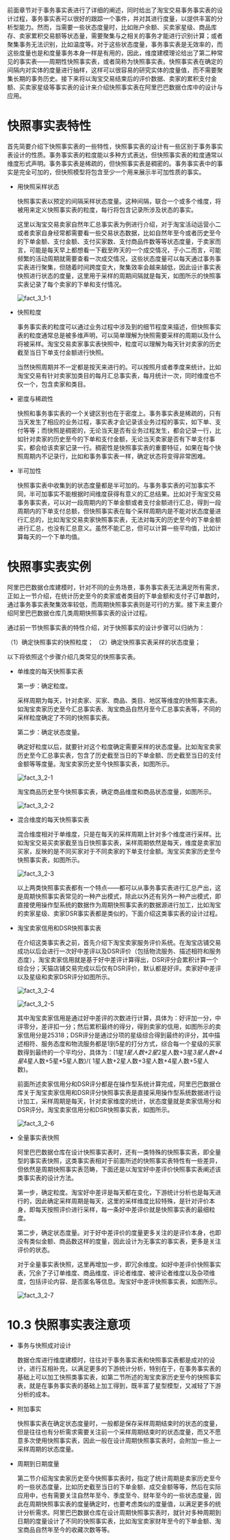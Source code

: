 前面章节对于事务事实表进行了详细的阐述，同时给出了淘宝交易事务事实表的设计过程，事务事实表可以很好的跟踪一个事件，并对其进行度量，以提供丰富的分析型能力。然而，当需要一些状态度量时，比如账户余额、买卖家星级、商品库存、卖家累积交易额等状态量，需要聚集与之相关的事务才能进行识别计算；或者聚集事务无法识别，比如温度等。对于这些状态度量，事务事实表是无效率的，而这些度量也是和度量事务本身一样是有用的，因此，维度建模理论给出了第二种常见的事实表——周期性快照事实表，或者简称为快照事实表。快照事实表在确定的间隔内对实体的度量进行抽样，这样可以很容易的研究实体的度量值，而不需要聚集长期的事务历史。接下来将以淘宝交易结束后的评价数据、卖家的累积支付金额、买卖家星级等事实表的设计来介绍快照事实表在阿里巴巴数据仓库中的设计与应用。

# 快照事实表特性

首先简要介绍下快照事实表的一些特性，快照事实表的设计有一些区别于事务事实表设计的性质。事务事实表的粒度能以多种方式表达，但快照事实表的粒度通常以维度形式声明。事务事实表是稀疏的，但快照事实表是稠密的。事务事实表中的事实是完全可加的，但快照模型将包含至少一个用来展示半可加性质的事实。

- 用快照采样状态

  快照事实表以预定的间隔采样状态度量。这种间隔，联合一个或多个维度，将被用来定义快照事实表的粒度，每行将包含记录所涉及状态的事实。

  这里以淘宝交易卖家自然年汇总事实表为例进行介绍，对于淘宝活动运营小二或者卖家自身经常都需要看一些交易状态数据，比如自然年至今或者历史至今的下单金额、支付金额、支付买家数、支付商品件数等等状态度量，于卖家而言，可能是每天早上都想看一下截至昨天的一个成交情况，于小二而言，可能频繁的活动周期就需要查看一次成交情况，这些状态度量可以每天通过事务事实表进行聚集，但随着时间跨度变大，聚集效率会越来越低，因此设计事实表快照进行状态的度量，这里用于采样的周期间隔就是每天，如图所示的快照事实表记录了每个卖家的下单和支付情况。

  ![fact_3_1-1](http://aligitlab.oss-cn-hangzhou-zmf.aliyuncs.com/uploads/yongwei.wangyw/model/16896c53a4093c53c1b92cb1c85fbf73/fact_3_1-1.png)

  

- 快照粒度

  事务事实表的粒度可以通过业务过程中涉及到的细节程度来描述，但快照事实表的粒度通常总是被多维声明，可以简单理解为快照需要采样的周期以及什么将被采样。淘宝交易卖家事实表快照中，粒度可以理解为每天针对卖家的历史截至当日下单支付金额进行快照。

  当然快照周期并不一定都是按天来进行的。可以按照月或者季度来统计。比如淘宝交易有针对卖家加类目的每月汇总事实表，每月统计一次，同时维度也不仅一个，包含卖家和类目。

  

- 密度与稀疏性

  快照和事务事实表的一个关键区别也在于密度上。事务事实表是稀疏的，只有当天发生了相应的业务过程，事实表才会记录该业务过程的事实，如下单、支付等等；而快照是稠密的，无论当天是否有业务过程发生，都会记录一行，比如针对卖家的历史至今的下单和支付金额，无论当天卖家是否有下单支付事实，都会给该卖家记录一行。稠密性是快照事实表的重要特征，如果在每个快照周期内不记录行，比如和事务事实表一样，确定状态将变得非常困难。

  

- 半可加性

  快照事实表中收集到的状态度量都是半可加的。与事务事实表的可加事实不同，半可加事实不能根据时间维度获得有意义的汇总结果。比如对于淘宝交易事务事实表，可以对一段周期内的下单金额或者支付金额进行汇总，得到一段周期内的下单支付总额，但快照事实表在每个采样周期内是不能对状态度量进行汇总的，比如淘宝交易卖家快照事实表，无法对每天的历史至今的下单金额进行汇总，也没有汇总意义。虽然不能汇总，但可以计算一些平均值，比如计算每天的一个下单均值。

# 快照事实表实例

阿里巴巴数据仓库建模时，针对不同的业务场景，事务事实表无法满足所有需求，正如上一节介绍，在统计历史至今的卖家或者类目的下单金额和支付子订单数时，通过事务事实表聚集效率较低，而周期快照事实表则是可行的方案。接下来主要介绍阿里巴巴数据仓库几类周期快照事实表的设计过程。

通过前一节快照事实表的特性介绍，对于快照事实的设计步骤可以归纳为：

（1）确定快照事实的快照粒度；
（2）确定快照事实表采样的状态度量；

以下将依照这个步骤介绍几类常见的快照事实表。

- 单维度的每天快照事实表

  第一步：确定粒度。

  采样周期为每天，针对卖家、买家、商品、类目、地区等维度的快照事实表。如淘宝卖家历史至今汇总事实表、淘宝商品自然月至今汇总事实表等，不同的采样粒度确定了不同的快照事实表。

  第二步：确定状态度量。

  确定好粒度以后，就要针对这个粒度确定需要采样的状态度量。比如淘宝卖家历史至今汇总事实表，包含了历史截至当日的下单金额、历史截至当日的支付金额等等度量。淘宝卖家历史至今快照事实表，如图所示。

  ![fact_3_2-1](http://aligitlab.oss-cn-hangzhou-zmf.aliyuncs.com/uploads/yongwei.wangyw/model/b1e98e30dd352b85524c518c76f3c548/fact_3_2-1.png)

  淘宝商品历史至今快照事实表，确定商品维度和商品状态度量，如图所示。

  ![fact_3_2-2](http://aligitlab.oss-cn-hangzhou-zmf.aliyuncs.com/uploads/yongwei.wangyw/model/35a65338286900ca7df79f138e507da3/fact_3_2-2.png)

  

- 混合维度的每天快照事实表

  混合维度相对于单维度，只是在每天的采样周期上针对多个维度进行采样。比如淘宝交易买卖家截至当日快照事实表，采样周期依然是每天，维度是卖家加买家，反映的是不同买家对于不同卖家的下单支付金额。淘宝买卖家历史至今快照事实表，如图所示。

  ![fact_3_2-3](http://aligitlab.oss-cn-hangzhou-zmf.aliyuncs.com/uploads/yongwei.wangyw/model/0301595f3ea3cd8b482ad26aedc125f7/fact_3_2-3.png)

  以上两类快照事实表都有一个特点——都可以从事务事实表进行汇总产出，这是周期快照事实表常见的一种产出模式，除此以外还有另外一种产出模式，即直接使用操作型系统的数据作为周期快照事实表的数据源进行加工，比如淘宝的卖家星级、卖家DSR事实表都是类似的，下面介绍这类事实表的设计过程。

  

- 淘宝卖家信用和DSR快照事实表

  在介绍这类事实表之前，首先介绍下淘宝卖家服务评价系统。在淘宝店铺交易成功以后会进行一次好中差评以及DSR评价（包括物流服务、描述相符和服务态度），淘宝卖家信用就是基于好中差评计算得出，DSR评分会累积计算一个综合分；天猫店铺交易完成以后仅有DSR评价，默认都是好评。卖家好中差评以及星级和卖家DSR评分如图所示。

  ![fact_3_2-4](http://aligitlab.oss-cn-hangzhou-zmf.aliyuncs.com/uploads/yongwei.wangyw/model/7653740bc54c2b92e52467776d5ed249/fact_3_2-4.png)

  ![fact_3_2-5](http://aligitlab.oss-cn-hangzhou-zmf.aliyuncs.com/uploads/yongwei.wangyw/model/88edaf3e47c6df23a2a734c023519a91/fact_3_2-5.png)

  其中淘宝卖家信用是通过好中差评的次数进行计算，具体为：好评加一分，中评零分，差评扣一分；然后累积最终的得分，得到卖家的信用，如图所示的卖家信用分是25318；DSR评分是通过分项的星级综合得到最终的评分，其中描述相符、服务态度和物流服务都是1到5星的打分方式，综合每一个星级的买家数得到最终的一个平均分，具体为：(1星*1星人数+2星*2星人数+3星*3星人数+4星*4星人数+5星*5星人数)/( 1星人数+2星人数+3星人数+4星人数+5星人数)。

  前面所述卖家信用分和DSR评分都是在操作型系统计算完成，阿里巴巴数据仓库关于淘宝卖家信用和DSR评分快照事实表是直接采用操作型系统数据进行设计加工，采样周期是每天，针对卖家维度的统计，状态度量就是卖家信用分和DSR评分。淘宝卖家信用分和DSR快照事实表，如图所示。

  ![fact_3_2-6](http://aligitlab.oss-cn-hangzhou-zmf.aliyuncs.com/uploads/yongwei.wangyw/model/acd4f774f8eb66409e522dfb3d096d2c/fact_3_2-6.png)

- 全量事实表快照

  阿里巴巴数据仓库在设计快照事实表时，还有一类特殊的快照事实表，即全量型的事实表快照，这类事实表相对于前面所述的快照事实表特性有一些差异，但依然是周期快照事实表范畴，下面还是以淘宝好中差评价快照事实表阐述该类事实表的设计方法。

  第一步，确定粒度。淘宝好中差评是每天都在变化，下游统计分析也是每天进行的，因此确定采样周期是每天，这里的采样维度比较特殊，是针对评价本身，即每天按照评价进行采样，每一条好中差评价就是快照事实表的最细粒度。

  第二步，确定状态度量。对于好中差评价的度量更多关注的是评价本身，也即没有类似金额、商品数这样的度量，因此设计为无事实的事实表，更多是关注评价的状态。

  对于全量事实表快照，这里再增加一步，即冗余维度。如好中差评价快照事实表，冗余了子订单维度、商品维度、评论者维度、被评论者维度以及杂项维度，包括评论内容、是否匿名等信息。淘宝好中差评快照事实表，如图所示。

  ![fact_3_2-7](http://aligitlab.oss-cn-hangzhou-zmf.aliyuncs.com/uploads/yongwei.wangyw/model/7897e74ef3c8ab75e5c5601ab4a248fd/fact_3_2-7.png)

# 10.3 快照事实表注意项

- 事务与快照成对设计

  数据仓库进行维度建模时，往往对于事务事实表和快照事实表都是成对的设计，进行互相补充，以满足更多的下游统计分析，特别在于，在事务事实表的基础上可以加工快照类事实表，如第二节所述的淘宝卖家历史至今的快照事实表，就是在事务事实表的基础上加工得到，既丰富了星型模型，又减轻了下游分析的成本。

  

- 附加事实

  快照事实表在确定状态度量时，一般都是保存采样周期结束时的状态的度量，但是往往也有分析需求需要关注前一个采样周期结束时的状态度量，而又不愿意多次使用快照事实表，因此一般在设计周期快照事实表时，会附加一些上一采样周期的状态度量。

  

- 周期到日期度量

  第二节介绍淘宝卖家历史至今快照事实表时，指定了统计周期是卖家历史至今的一些状态度量，比如历史截至当日的下单金额、成交金额等等，然后在实际应用中，也有需要关注自然年至今、季度至今、财年至今的一些状态度量，因此在周期快照事实表的度量确定时，也要考虑类似的度量值，以满足更多的统计分析需求。阿里巴巴数据仓库在设计周期快照事实表时，就针对多种周期到日期的度量设计了不同的快照事实表，比如淘宝卖家财年至今的下单金额、淘宝商品自然年至今的收藏次数等等。